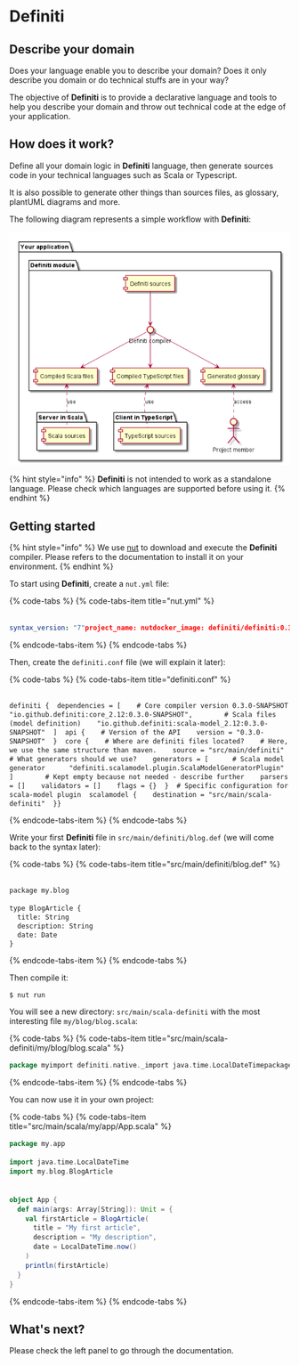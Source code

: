 # Definiti

## Describe your domain

Does your language enable you to describe your domain? Does it only describe you domain or do technical stuffs are in your way?

The objective of **Definiti** is to provide a declarative language and tools to help you describe your domain and throw out technical code at the edge of your application.

## How does it work?

Define all your domain logic in **Definiti** language, then generate sources code in your technical languages such as Scala or Typescript.

It is also possible to generate other things than sources files, as glossary, plantUML diagrams and more.

The following diagram represents a simple workflow with **Definiti**:

![](.gitbook/assets/workflow.png)

{% hint style="info" %}
**Definiti** is not intended to work as a standalone language. Please check which languages are supported before using it.
{% endhint %}

## Getting started

{% hint style="info" %}
We use [nut](https://github.com/matthieudelaro/nut) to download and execute the **Definiti** compiler. Please refers to the documentation to install it on your environment.
{% endhint %}

To start using **Definiti**, create a `nut.yml` file:

{% code-tabs %}
{% code-tabs-item title="nut.yml" %}
```yaml

syntax_version: "7"project_name: nutdocker_image: definiti/definiti:0.3.0-SNAPSHOTmacros:  run:    usage: Run the compiler with configuration from `definiti.conf`volumes:  main:    host_path: .    container_path: /definiticontainer_working_directory: /definitiwork_in_project_folder_as: /definiti
```
{% endcode-tabs-item %}
{% endcode-tabs %}

Then, create the `definiti.conf` file \(we will explain it later\):

{% code-tabs %}
{% code-tabs-item title="definiti.conf" %}
```text

definiti {  dependencies = [    # Core compiler version 0.3.0-SNAPSHOT    "io.github.definiti:core_2.12:0.3.0-SNAPSHOT",        # Scala files (model definition)    "io.github.definiti:scala-model_2.12:0.3.0-SNAPSHOT"  ]  api {    # Version of the API    version = "0.3.0-SNAPSHOT"  }  core {    # Where are definiti files located?    # Here, we use the same structure than maven.    source = "src/main/definiti"        # What generators should we use?    generators = [      # Scala model generator      "definiti.scalamodel.plugin.ScalaModelGeneratorPlugin"    ]        # Kept empty because not needed - describe further    parsers = []    validators = []    flags = {}  }  # Specific configuration for scala-model plugin  scalamodel {    destination = "src/main/scala-definiti"  }}
```
{% endcode-tabs-item %}
{% endcode-tabs %}

Write your first **Definiti** file in `src/main/definiti/blog.def` \(we will come back to the syntax later\):

{% code-tabs %}
{% code-tabs-item title="src/main/definiti/blog.def" %}
```text

package my.blog

type BlogArticle {
  title: String
  description: String
  date: Date
}
```
{% endcode-tabs-item %}
{% endcode-tabs %}

Then compile it:

```text
$ nut run
```

You will see a new directory: `src/main/scala-definiti` with the most interesting file `my/blog/blog.scala`:

{% code-tabs %}
{% code-tabs-item title="src/main/scala-definiti/my/blog/blog.scala" %}
```scala
package myimport definiti.native._import java.time.LocalDateTimepackage object blog {  case class BlogArticle(title: String, description: String, date: LocalDateTime)  object BlogArticle {    val verification: Verification[BlogArticle] = Verification.none[BlogArticle]  }}
```
{% endcode-tabs-item %}
{% endcode-tabs %}

You can now use it in your own project:

{% code-tabs %}
{% code-tabs-item title="src/main/scala/my/app/App.scala" %}
```scala
package my.app

import java.time.LocalDateTime
import my.blog.BlogArticle


object App {
  def main(args: Array[String]): Unit = {
    val firstArticle = BlogArticle(
      title = "My first article",
      description = "My description",
      date = LocalDateTime.now()
    )
    println(firstArticle)
  }
}
```
{% endcode-tabs-item %}
{% endcode-tabs %}

## What's next?

Please check the left panel to go through the documentation.

